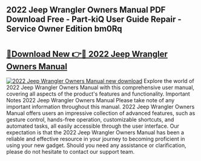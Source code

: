 ## 2022 Jeep Wrangler Owners Manual PDF Download Free - Part-kiQ User Guide Repair - Service Owner Edition bm0Rq

# <h2><a href="http://bc37754.oget.top/?id=2022+Jeep+Wrangler+Owners+Manual">🔗Download New 👉🔴 2022 Jeep Wrangler Owners Manual</a></h2>

[![2022 Jeep Wrangler Owners Manual new download](https://i.imgur.com/5g1atiW.png)](http://bc37754.oget.top/?id=2022+Jeep+Wrangler+Owners+Manual)
Explore the world of 2022 Jeep Wrangler Owners Manual with this comprehensive user manual, covering all aspects of the product's features and functionality. Important Notes 2022 Jeep Wrangler Owners Manual Please take note of any important information throughout this manual. 2022 Jeep Wrangler Owners Manual offers users an impressive collection of advanced features, such as gesture control, hands-free operation, customizable shortcuts, and automated tasks, all easily accessible through the user interface. Our expectation is that the 2022 Jeep Wrangler Owners Manual has been a reliable and effective resource in your journey to becoming proficient in using your new gadget. Should you need any assistance or clarification, please do not hesitate to contact our support team.

